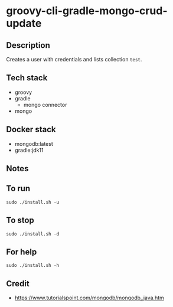 # groovy-cli-gradle-mongo-crud-update

## Description
Creates a user with credentials
and lists collection `test`.

## Tech stack
- groovy
- gradle
  - mongo connector
- mongo

## Docker stack
- mongodb:latest
- gradle:jdk11

## Notes


## To run
`sudo ./install.sh -u`

## To stop
`sudo ./install.sh -d`

## For help
`sudo ./install.sh -h`

## Credit
- https://www.tutorialspoint.com/mongodb/mongodb_java.htm
